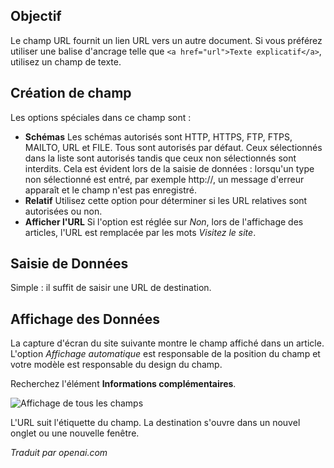 <!-- Filename: J3.x:Adding_custom_fields/Url_Field / Display title: Champ d'URL -->

## Objectif

Le champ URL fournit un lien URL vers un autre document. Si vous préférez utiliser une balise d'ancrage telle que `<a href="url">Texte explicatif</a>`, utilisez un champ de texte.


## Création de champ

Les options spéciales dans ce champ sont :

- **Schémas** Les schémas autorisés sont HTTP, HTTPS, FTP, FTPS, MAILTO, URL et
  FILE. Tous sont autorisés par défaut. Ceux sélectionnés dans la liste sont autorisés tandis
  que ceux non sélectionnés sont interdits. Cela est évident lors de la saisie de données : lorsqu'un
  type non sélectionné est entré, par exemple http://, un message d'erreur apparaît et
  le champ n'est pas enregistré.
- **Relatif** Utilisez cette option pour déterminer si les URL relatives sont
  autorisées ou non.
- **Afficher l'URL** Si l'option est réglée sur *Non*, lors de l'affichage des articles, l'URL est remplacée par les mots *Visitez le site*.

## Saisie de Données

Simple : il suffit de saisir une URL de destination.


## Affichage des Données

La capture d'écran du site suivante montre le champ affiché dans un article. L'option *Affichage automatique* est responsable de la position du champ et votre modèle est responsable du design du champ.

Recherchez l'élément **Informations complémentaires**.

![Affichage de tous les champs](../../../en/images/fields/fields-display.png "Affichage des champs")

L'URL suit l'étiquette du champ. La destination s'ouvre dans un nouvel onglet ou une nouvelle fenêtre.

*Traduit par openai.com*

